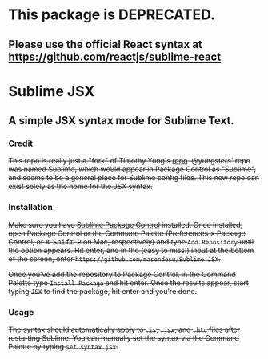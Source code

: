 # This package is DEPRECATED. 
## Please use the official React syntax at https://github.com/reactjs/sublime-react

# Sublime JSX
## A simple JSX syntax mode for Sublime Text.

### Credit
~~This repo is really just a "fork" of Timothy Yung's [repo](https://github.com/yungsters/sublime). @yungsters' repo was named Sublime, which would appear in Package Control as "Sublime", and seems to be a general place for Sublime config files. This new repo can exist solely as the home for the JSX syntax.~~

### Installation
~~Make sure you have [Sublime Package Control](https://sublime.wbond.net/installation) installed. Once installed, open Package Control or the Command Palette (Preferences > Package Control, or <kbd>⌘</kbd>-<kbd>Shift</kbd>-<kbd>P</kbd> on Mac, respectively) and type `Add Repository` until the option appears. Hit enter, and in the (easy to miss!) input at the bottom of the screen, enter `https://github.com/masondesu/Sublime-JSX`.~~

~~Once you've add the repository to Package Control, in the Command Palette type `Install Package` and hit enter. Once the results appear, start typing `JSX` to find the package, hit enter and you're done.~~

### Usage
~~The syntax should automatically apply to `.js`, `.jsx`, and `.htc` files after restarting Sublime. You can manually set the syntax via the Command Palette by typing `set syntax jsx`.~~

